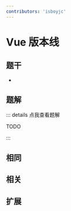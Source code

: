 ```yaml
---
contributors: 'isboyjc'
---
```


# Vue 版本线


## 题干

- 



## 题解

::: details 点我查看题解

  TODO

:::



## 相同


## 相关


## 扩展

